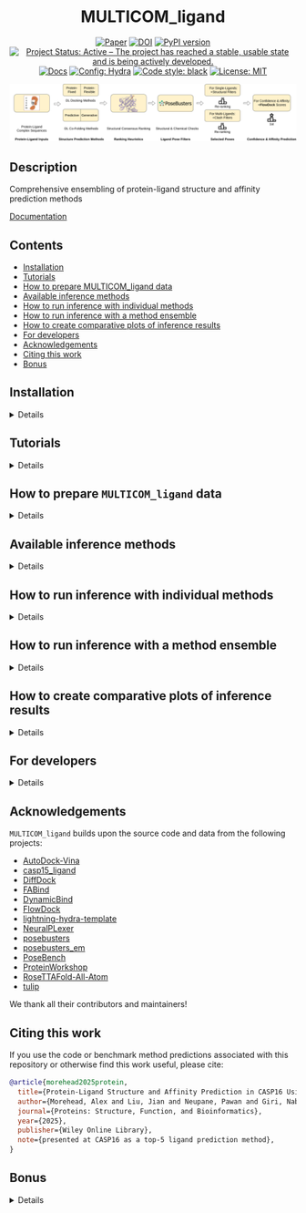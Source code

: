 <div align="center">

# MULTICOM_ligand

[![Paper](http://img.shields.io/badge/arXiv-2405.14108-B31B1B.svg)](https://onlinelibrary.wiley.com/doi/10.1002/prot.26827)
[![DOI](https://zenodo.org/badge/DOI/10.5281/zenodo.11477766.svg)](https://doi.org/10.5281/zenodo.11477766)
[![PyPI version](https://badge.fury.io/py/multicom_ligand.svg)](https://badge.fury.io/py/multicom_ligand)
[![Project Status: Active – The project has reached a stable, usable state and is being actively developed.](https://www.repostatus.org/badges/latest/active.svg)](https://www.repostatus.org/#active)
[![Docs](https://assets.readthedocs.org/static/projects/badges/passing-flat.svg)](https://bioinfomachinelearning.github.io/MULTICOM_ligand/)
<a href="https://hydra.cc/"><img alt="Config: Hydra" src="https://img.shields.io/badge/config-hydra-89b8cd"></a>
<a href="https://github.com/psf/black"><img alt="Code style: black" src="https://img.shields.io/badge/code%20style-black-000000.svg"></a>
[![License: MIT](https://img.shields.io/badge/license-MIT-yellow.svg)](https://opensource.org/licenses/MIT)

<img src="./img/MULTICOM_ligand.png" width="600">

</div>

## Description

Comprehensive ensembling of protein-ligand structure and affinity prediction methods

[Documentation](https://bioinfomachinelearning.github.io/MULTICOM_ligand/)

## Contents

- [Installation](#installation)
- [Tutorials](#tutorials)
- [How to prepare MULTICOM_ligand data](#how-to-prepare-multicom-ligand-data)
- [Available inference methods](#available-inference-methods)
- [How to run inference with individual methods](#how-to-run-inference-with-individual-methods)
- [How to run inference with a method ensemble](#how-to-run-inference-with-a-method-ensemble)
- [How to create comparative plots of inference results](#how-to-create-comparative-plots-of-inference-results)
- [For developers](#for-developers)
- [Acknowledgements](#acknowledgements)
- [Citing this work](#citing-this-work)
- [Bonus](#bonus)

## Installation

<details>

### Portable installation

To reuse modules and utilities within `MULTICOM_ligand` in other projects, one can simply use `pip`

```bash
pip install multicom_ligand
```

### Full installation

To reproduce, customize, or extend the `MULTICOM_ligand` benchmark, we recommend fully installing `MULTICOM_ligand` using `mamba` as follows:

First, install `mamba` for dependency management (as a fast alternative to Anaconda)

```bash
wget "https://github.com/conda-forge/miniforge/releases/download/24.11.3-0/Miniforge3-$(uname)-$(uname -m).sh"
bash Miniforge3-$(uname)-$(uname -m).sh  # accept all terms and install to the default location
rm Miniforge3-$(uname)-$(uname -m).sh  # (optionally) remove installer after using it
source ~/.bashrc  # alternatively, one can restart their shell session to achieve the same result
```

Install dependencies for each method's environment (as desired)

```bash
# clone project
sudo apt-get install git-lfs  # NOTE: run this if you have not already installed `git-lfs`
git lfs install
git clone https://github.com/BioinfoMachineLearning/MULTICOM_ligand --recursive
cd MULTICOM_ligand

# create conda environments (~80 GB total)
# - MULTICOM_ligand environment # (~15 GB)
mamba env create -f environments/multicom_ligand_environment.yaml
conda activate MULTICOM_ligand  # NOTE: one still needs to use `conda` to (de)activate environments
pip3 install -e .
pip3 install numpy==1.26.4 --no-dependencies
pip3 install prody==2.4.1 --no-dependencies
# - casp15_ligand_scoring environment (~3 GB)
mamba env create -f environments/casp15_ligand_scoring_environment.yaml
conda activate casp15_ligand_scoring  # NOTE: one still needs to use `conda` to (de)activate environments
pip3 install -e .
# - DiffDock environment (~13 GB)
mamba env create -f environments/diffdock_environment.yaml --prefix forks/DiffDock/DiffDock/
conda activate forks/DiffDock/DiffDock/ && pip3 install pyg-lib -f https://data.pyg.org/whl/torch-2.1.0+cu118.html  # NOTE: one still needs to use `conda` to (de)activate environments
# - FABind environment (~6 GB)
mamba env create -f environments/fabind_environment.yaml --prefix forks/FABind/FABind/
conda activate forks/FABind/FABind/  # NOTE: one still needs to use `conda` to (de)activate environments
# - DynamicBind environment (~13 GB)
mamba env create -f environments/dynamicbind_environment.yaml --prefix forks/DynamicBind/DynamicBind/
conda activate forks/DynamicBind/DynamicBind/ && pip3 install pyg-lib -f https://data.pyg.org/whl/torch-2.1.0+cu118.html  # NOTE: one still needs to use `conda` to (de)activate environments
# - NeuralPLexer environment (~14 GB)
mamba env create -f environments/neuralplexer_environment.yaml --prefix forks/NeuralPLexer/NeuralPLexer/
conda activate forks/NeuralPLexer/NeuralPLexer/  # NOTE: one still needs to use `conda` to (de)activate environments
cd forks/NeuralPLexer/ && pip3 install -e . && cd ../../
# - RoseTTAFold-All-Atom environment (~14 GB) - NOTE: after running these commands, follow the installation instructions in `forks/RoseTTAFold-All-Atom/README.md` starting at Step 4 (with `forks/RoseTTAFold-All-Atom/` as the current working directory)
mamba env create -f environments/rfaa_environment.yaml --prefix forks/RoseTTAFold-All-Atom/RFAA/
conda activate forks/RoseTTAFold-All-Atom/RFAA/  # NOTE: one still needs to use `conda` to (de)activate environments
cd forks/RoseTTAFold-All-Atom/rf2aa/SE3Transformer/ && pip3 install --no-cache-dir -r requirements.txt && python3 setup.py install && cd ../../../../
# - AutoDock Vina Tools environment (~1 GB)
mamba env create -f environments/adfr_environment.yaml --prefix forks/Vina/ADFR/
conda activate forks/Vina/ADFR/  # NOTE: one still needs to use `conda` to (de)activate environments
# - P2Rank (~0.5 GB)
wget -P forks/P2Rank/ https://github.com/rdk/p2rank/releases/download/2.4.2/p2rank_2.4.2.tar.gz
tar -xzf forks/P2Rank/p2rank_2.4.2.tar.gz -C forks/P2Rank/
rm forks/P2Rank/p2rank_2.4.2.tar.gz
```

Download checkpoints (~8.25 GB total)

```bash
# DynamicBind checkpoint (~0.25 GB)
cd forks/DynamicBind/
wget https://zenodo.org/records/10137507/files/workdir.zip
unzip workdir.zip
rm workdir.zip
cd ../../

# NeuralPLexer checkpoint (~6.5 GB)
cd forks/NeuralPLexer/
wget https://zenodo.org/records/10373581/files/neuralplexermodels_downstream_datasets_predictions.zip
unzip neuralplexermodels_downstream_datasets_predictions.zip
rm neuralplexermodels_downstream_datasets_predictions.zip
cd ../../

# RoseTTAFold-All-Atom checkpoint (~1.5 GB)
cd forks/RoseTTAFold-All-Atom/
wget http://files.ipd.uw.edu/pub/RF-All-Atom/weights/RFAA_paper_weights.pt
cd ../../
```

</details>

## Tutorials

<details>

We provide a two-part tutorial series of Jupyter notebooks to provide users with examples
of how to extend `MULTICOM_ligand`, as outlined below.

1. [Adding a new dataset](https://github.com/BioinfoMachineLearning/MULTICOM_ligand/blob/main/notebooks/adding_new_dataset_tutorial.ipynb)
2. [Adding a new method](https://github.com/BioinfoMachineLearning/MULTICOM_ligand/blob/main/notebooks/adding_new_method_tutorial.ipynb)

</details>

## How to prepare `MULTICOM_ligand` data

<details>

### Downloading Astex, PoseBusters, DockGen, and CASP15 data

```bash
# fetch, extract, and clean-up preprocessed Astex Diverse, PoseBusters Benchmark, DockGen, and CASP15 data (~3 GB) #
wget https://zenodo.org/records/11477766/files/astex_diverse_set.tar.gz
wget https://zenodo.org/records/11477766/files/posebusters_benchmark_set.tar.gz
wget https://zenodo.org/records/11477766/files/dockgen_set.tar.gz
wget https://zenodo.org/records/11477766/files/casp15_set.tar.gz
tar -xzf astex_diverse_set.tar.gz
tar -xzf posebusters_benchmark_set.tar.gz
tar -xzf dockgen_set.tar.gz
tar -xzf casp15_set.tar.gz
rm astex_diverse_set.tar.gz
rm posebusters_benchmark_set.tar.gz
rm dockgen_set.tar.gz
rm casp15_set.tar.gz
```

### Downloading benchmark method predictions

```bash
# fetch, extract, and clean-up benchmark method predictions to reproduce paper results (~19 GB) #
# DiffDock predictions and results
wget https://zenodo.org/records/11477766/files/diffdock_benchmark_method_predictions.tar.gz
tar -xzf diffdock_benchmark_method_predictions.tar.gz
rm diffdock_benchmark_method_predictions.tar.gz
# FABind predictions and results
wget https://zenodo.org/records/11477766/files/fabind_benchmark_method_predictions.tar.gz
tar -xzf fabind_benchmark_method_predictions.tar.gz
rm fabind_benchmark_method_predictions.tar.gz
# DynamicBind predictions and results
wget https://zenodo.org/records/11477766/files/dynamicbind_benchmark_method_predictions.tar.gz
tar -xzf dynamicbind_benchmark_method_predictions.tar.gz
rm dynamicbind_benchmark_method_predictions.tar.gz
# NeuralPLexer predictions and results
wget https://zenodo.org/records/11477766/files/neuralplexer_benchmark_method_predictions.tar.gz
tar -xzf neuralplexer_benchmark_method_predictions.tar.gz
rm neuralplexer_benchmark_method_predictions.tar.gz
# RoseTTAFold-All-Atom predictions and results
wget https://zenodo.org/records/11477766/files/rfaa_benchmark_method_predictions.tar.gz
tar -xzf rfaa_benchmark_method_predictions.tar.gz
rm rfaa_benchmark_method_predictions.tar.gz
# TULIP predictions and results
wget https://zenodo.org/records/11477766/files/tulip_benchmark_method_predictions.tar.gz
tar -xzf tulip_benchmark_method_predictions.tar.gz
rm tulip_benchmark_method_predictions.tar.gz
# AutoDock Vina predictions and results
wget https://zenodo.org/records/11477766/files/vina_benchmark_method_predictions.tar.gz
tar -xzf vina_benchmark_method_predictions.tar.gz
rm vina_benchmark_method_predictions.tar.gz
# Astex Diverse, PoseBusters Benchmark (w/ pocket-only results), DockGen, and CASP15 consensus ensemble predictions and results
wget https://zenodo.org/records/11477766/files/astex_diverse_ensemble_benchmark_method_predictions.tar.gz
wget https://zenodo.org/records/11477766/files/posebusters_benchmark_ensemble_benchmark_method_predictions.tar.gz
wget https://zenodo.org/records/11477766/files/dockgen_ensemble_benchmark_method_predictions.tar.gz
wget https://zenodo.org/records/11477766/files/casp15_ensemble_benchmark_method_predictions.tar.gz
tar -xzf astex_diverse_ensemble_benchmark_method_predictions.tar.gz
tar -xzf posebusters_benchmark_ensemble_benchmark_method_predictions.tar.gz
tar -xzf dockgen_ensemble_benchmark_method_predictions.tar.gz
tar -xzf casp15_ensemble_benchmark_method_predictions.tar.gz
rm astex_diverse_ensemble_benchmark_method_predictions.tar.gz
rm posebusters_benchmark_ensemble_benchmark_method_predictions.tar.gz
rm dockgen_ensemble_benchmark_method_predictions.tar.gz
rm casp15_ensemble_benchmark_method_predictions.tar.gz
```

**NOTE:** One can reproduce the _pocket-only_ experiments with the PoseBusters Benchmark set by adding the argument `pocket_only_baseline=true` to each command below used to run PoseBusters Benchmark dataset inference with all the baseline methods, since the pocket-only versions of the dataset's holo-aligned predicted protein structures have also been included in the downloadable Zenodo archive `posebusters_benchmark_set.tar.gz` referenced above. However, be aware that one then needs to _rename_ any existing directories containing PoseBusters Benchmark dataset inference results for each baseline method, to prevent these existing inference directories from being merged with new pocket-only results. Please see the config files within `configs/data/`, `configs/model/`, and `configs/analysis/` for more details.

### Downloading sequence databases (required only for RoseTTAFold-All-Atom inference)

```bash
# acquire multiple sequence alignment databases for RoseTTAFold-All-Atom (~2.5 TB)
cd forks/RoseTTAFold-All-Atom/

# uniref30 [46G]
wget http://wwwuser.gwdg.de/~compbiol/uniclust/2020_06/UniRef30_2020_06_hhsuite.tar.gz
mkdir -p UniRef30_2020_06
tar xfz UniRef30_2020_06_hhsuite.tar.gz -C ./UniRef30_2020_06

# BFD [272G]
wget https://bfd.mmseqs.com/bfd_metaclust_clu_complete_id30_c90_final_seq.sorted_opt.tar.gz
mkdir -p bfd
tar xfz bfd_metaclust_clu_complete_id30_c90_final_seq.sorted_opt.tar.gz -C ./bfd

# structure templates (including *_a3m.ffdata, *_a3m.ffindex)
wget https://files.ipd.uw.edu/pub/RoseTTAFold/pdb100_2021Mar03.tar.gz
tar xfz pdb100_2021Mar03.tar.gz

cd ../../
```

### Predicting apo protein structures using ESMFold

First create all the corresponding FASTA files for each protein sequence

```bash
python3 multicom_ligand/data/components/esmfold_fasta_preparation.py dataset=posebusters_benchmark
python3 multicom_ligand/data/components/esmfold_fasta_preparation.py dataset=astex_diverse
```

To generate the apo version of each protein structure,
create ESMFold-ready versions of the combined FASTA files
prepared above by the script `esmfold_fasta_preparation.py`
for the PoseBusters Benchmark and Astex Diverse sets, respectively

```bash
python3 multicom_ligand/data/components/esmfold_sequence_preparation.py dataset=posebusters_benchmark
python3 multicom_ligand/data/components/esmfold_sequence_preparation.py dataset=astex_diverse
```

Then, predict each apo protein structure using ESMFold's batch
inference script

```bash
python3 multicom_ligand/data/components/esmfold_batch_structure_prediction.py -i data/posebusters_benchmark_set/posebusters_benchmark_esmfold_sequences.fasta -o data/posebusters_benchmark_set/posebusters_benchmark_esmfold_structures --skip-existing
python3 multicom_ligand/data/components/esmfold_batch_structure_prediction.py -i data/astex_diverse_set/astex_diverse_esmfold_sequences.fasta -o data/astex_diverse_set/astex_diverse_esmfold_structures --skip-existing
```

**NOTE:** Having a CUDA-enabled device available when running ESMFold is highly recommended

**NOTE:** ESMFold may not be able to predict apo protein structures for a handful of exceedingly-long (e.g., >2000 token) input sequences

Lastly, align each apo protein structure to its corresponding
holo protein structure counterpart in the PoseBusters Benchmark
or Astex Diverse set, taking ligand conformations into account
during each alignment

```bash
python3 multicom_ligand/data/components/esmfold_apo_to_holo_alignment.py dataset=posebusters_benchmark num_workers=1
python3 multicom_ligand/data/components/esmfold_apo_to_holo_alignment.py dataset=astex_diverse num_workers=1
```

**NOTE:** The preprocessed DockGen and CASP15 data available via [Zenodo](https://doi.org/10.5281/zenodo.11477766) provide pre-holo-aligned predicted protein structures for these respective datasets.

</details>

## Available inference methods

<details>

### Methods available individually

#### Fixed Protein Methods

| Name            | Source                                                                | Astex Benchmarked | PoseBusters Benchmarked | DockGen Benchmarked | CASP Benchmarked |
| --------------- | --------------------------------------------------------------------- | ----------------- | ----------------------- | ------------------- | ---------------- |
| `DiffDock`      | [Corso et al.](https://openreview.net/forum?id=UfBIxpTK10)            | ✓                 | ✓                       | ✓                   | ✓                |
| `FABind`        | [Pei et al.](https://openreview.net/forum?id=PnWakgg1RL)              | ✓                 | ✓                       | ✓                   | ✗                |
| `AutoDock Vina` | [Eberhardt et al.](https://pubs.acs.org/doi/10.1021/acs.jcim.1c00203) | ✓                 | ✓                       | ✓                   | ✓                |
| `TULIP`         |                                                                       | ✓                 | ✓                       | ✗                   | ✓                |

#### Flexible Protein Methods

| Name                   | Source                                                                | Astex Benchmarked | PoseBusters Benchmarked | DockGen Benchmarked | CASP Benchmarked |
| ---------------------- | --------------------------------------------------------------------- | ----------------- | ----------------------- | ------------------- | ---------------- |
| `DynamicBind`          | [Lu et al.](https://www.nature.com/articles/s41467-024-45461-2)       | ✓                 | ✓                       | ✓                   | ✓                |
| `NeuralPLexer`         | [Qiao et al.](https://www.nature.com/articles/s42256-024-00792-z)     | ✓                 | ✓                       | ✓                   | ✓                |
| `RoseTTAFold-All-Atom` | [Krishna et al.](https://www.science.org/doi/10.1126/science.adl2528) | ✓                 | ✓                       | ✓                   | ✓                |

### Methods available for ensembling

#### Fixed Protein Methods

| Name            | Source                                                                | Astex Benchmarked | PoseBusters Benchmarked | DockGen Benchmarked | CASP Benchmarked |
| --------------- | --------------------------------------------------------------------- | ----------------- | ----------------------- | ------------------- | ---------------- |
| `DiffDock`      | [Corso et al.](https://openreview.net/forum?id=UfBIxpTK10)            | ✓                 | ✓                       | ✓                   | ✓                |
| `AutoDock Vina` | [Eberhardt et al.](https://pubs.acs.org/doi/10.1021/acs.jcim.1c00203) | ✓                 | ✓                       | ✓                   | ✓                |
| `TULIP`         |                                                                       | ✓                 | ✓                       | ✗                   | ✓                |

#### Flexible Protein Methods

| Name                   | Source                                                                | Astex Benchmarked | PoseBusters Benchmarked | DockGen Benchmarked | CASP Benchmarked |
| ---------------------- | --------------------------------------------------------------------- | ----------------- | ----------------------- | ------------------- | ---------------- |
| `DynamicBind`          | [Lu et al.](https://www.nature.com/articles/s41467-024-45461-2)       | ✓                 | ✓                       | ✓                   | ✓                |
| `NeuralPLexer`         | [Qiao et al.](https://www.nature.com/articles/s42256-024-00792-z)     | ✓                 | ✓                       | ✓                   | ✓                |
| `RoseTTAFold-All-Atom` | [Krishna et al.](https://www.science.org/doi/10.1126/science.adl2528) | ✓                 | ✓                       | ✓                   | ✓                |

**NOTE**: Have a new method to add? Please let us know by creating a pull request. We would be happy to work with you to integrate new methodology into this benchmark!

</details>

## How to run inference with individual methods

<details>

### How to run inference with `DiffDock`

Prepare CSV input files

```bash
python3 multicom_ligand/data/diffdock_input_preparation.py dataset=posebusters_benchmark
python3 multicom_ligand/data/diffdock_input_preparation.py dataset=astex_diverse
python3 multicom_ligand/data/diffdock_input_preparation.py dataset=dockgen
python3 multicom_ligand/data/diffdock_input_preparation.py dataset=casp15 input_data_dir="$PWD"/data/casp15_set/targets input_protein_structure_dir="$PWD"/data/casp15_set/predicted_structures
```

Run inference on each dataset

```bash
python3 multicom_ligand/models/diffdock_inference.py dataset=posebusters_benchmark repeat_index=1
...
python3 multicom_ligand/models/diffdock_inference.py dataset=astex_diverse repeat_index=1
...
python3 multicom_ligand/models/diffdock_inference.py dataset=dockgen repeat_index=1
...
python3 multicom_ligand/models/diffdock_inference.py dataset=casp15 batch_size=1 repeat_index=1
...
```

Relax the generated ligand structures inside of their respective protein pockets

```bash
python3 multicom_ligand/models/inference_relaxation.py method=diffdock dataset=posebusters_benchmark remove_initial_protein_hydrogens=true assign_partial_charges_manually=true num_processes=1 repeat_index=1
...
python3 multicom_ligand/models/inference_relaxation.py method=diffdock dataset=astex_diverse remove_initial_protein_hydrogens=true assign_partial_charges_manually=true num_processes=1 repeat_index=1
...
python3 multicom_ligand/models/inference_relaxation.py method=diffdock dataset=dockgen remove_initial_protein_hydrogens=true assign_partial_charges_manually=true num_processes=1 repeat_index=1
...
```

**NOTE**: Increase `num_processes` according to your available CPU/GPU resources to improve throughput

Analyze inference results for each dataset

```bash
python3 multicom_ligand/analysis/inference_analysis.py method=diffdock dataset=posebusters_benchmark repeat_index=1
...
python3 multicom_ligand/analysis/inference_analysis.py method=diffdock dataset=astex_diverse repeat_index=1
...
python3 multicom_ligand/analysis/inference_analysis.py method=diffdock dataset=dockgen repeat_index=1
...
```

Analyze inference results for the CASP15 dataset

```bash
# first assemble (unrelaxed and post ranking-relaxed) CASP15-compliant prediction submission files for scoring
python3 multicom_ligand/models/ensemble_generation.py ensemble_methods=\[diffdock\] input_csv_filepath=data/test_cases/casp15/ensemble_inputs.csv output_dir=data/test_cases/casp15/top_diffdock_ensemble_predictions_1 skip_existing=true relax_method_ligands_post_ranking=false export_file_format=casp15 export_top_n=5 combine_casp_output_files=true max_method_predictions=40 method_top_n_to_select=40 resume=true ensemble_benchmarking=true ensemble_benchmarking_dataset=casp15 cuda_device_index=0 ensemble_benchmarking_repeat_index=1
python3 multicom_ligand/models/ensemble_generation.py ensemble_methods=\[diffdock\] input_csv_filepath=data/test_cases/casp15/ensemble_inputs.csv output_dir=data/test_cases/casp15/top_diffdock_ensemble_predictions_1 skip_existing=true relax_method_ligands_post_ranking=true export_file_format=casp15 export_top_n=5 combine_casp_output_files=true max_method_predictions=40 method_top_n_to_select=40 resume=true ensemble_benchmarking=true ensemble_benchmarking_dataset=casp15 cuda_device_index=0 ensemble_benchmarking_repeat_index=1
# NOTE: the suffixes for both `output_dir` and `ensemble_benchmarking_repeat_index` should be modified to e.g., 2, 3, ...
...
# now score the CASP15-compliant submissions using the official CASP scoring pipeline
python3 multicom_ligand/analysis/inference_analysis_casp.py method=diffdock dataset=casp15 repeat_index=1
...
```

### How to run inference with `FABind`

Prepare CSV input files

```bash
python3 multicom_ligand/data/fabind_input_preparation.py dataset=posebusters_benchmark
python3 multicom_ligand/data/fabind_input_preparation.py dataset=astex_diverse
python3 multicom_ligand/data/fabind_input_preparation.py dataset=dockgen
```

Run inference on each dataset

```bash
python3 multicom_ligand/models/fabind_inference.py dataset=posebusters_benchmark repeat_index=1
...
python3 multicom_ligand/models/fabind_inference.py dataset=astex_diverse repeat_index=1
...
python3 multicom_ligand/models/fabind_inference.py dataset=dockgen repeat_index=1
...
```

Relax the generated ligand structures inside of their respective protein pockets

```bash
python3 multicom_ligand/models/inference_relaxation.py method=fabind dataset=posebusters_benchmark remove_initial_protein_hydrogens=true assign_partial_charges_manually=true num_processes=1 repeat_index=1
...
python3 multicom_ligand/models/inference_relaxation.py method=fabind dataset=astex_diverse remove_initial_protein_hydrogens=true assign_partial_charges_manually=true num_processes=1 repeat_index=1
...
python3 multicom_ligand/models/inference_relaxation.py method=fabind dataset=dockgen remove_initial_protein_hydrogens=true assign_partial_charges_manually=true num_processes=1 repeat_index=1
...
```

**NOTE**: Increase `num_processes` according to your available CPU/GPU resources to improve throughput

Analyze inference results for each dataset

```bash
python3 multicom_ligand/analysis/inference_analysis.py method=fabind dataset=posebusters_benchmark repeat_index=1
...
python3 multicom_ligand/analysis/inference_analysis.py method=fabind dataset=astex_diverse repeat_index=1
...
python3 multicom_ligand/analysis/inference_analysis.py method=fabind dataset=dockgen repeat_index=1
...
```

### How to run inference with `DynamicBind`

Prepare CSV input files

```bash
python3 multicom_ligand/data/dynamicbind_input_preparation.py dataset=posebusters_benchmark
python3 multicom_ligand/data/dynamicbind_input_preparation.py dataset=astex_diverse
python3 multicom_ligand/data/dynamicbind_input_preparation.py dataset=dockgen
python3 multicom_ligand/data/dynamicbind_input_preparation.py dataset=casp15 input_data_dir="$PWD"/data/casp15_set/targets
```

Run inference on each dataset

```bash
python3 multicom_ligand/models/dynamicbind_inference.py dataset=posebusters_benchmark repeat_index=1
...
python3 multicom_ligand/models/dynamicbind_inference.py dataset=astex_diverse repeat_index=1
...
python3 multicom_ligand/models/dynamicbind_inference.py dataset=dockgen repeat_index=1
...
python3 multicom_ligand/models/dynamicbind_inference.py dataset=casp15 batch_size=1 input_data_dir="$PWD"/data/casp15_set/predicted_structures repeat_index=1
...
```

Relax the generated ligand structures inside of their respective protein pockets

```bash
python3 multicom_ligand/models/inference_relaxation.py method=dynamicbind dataset=posebusters_benchmark remove_initial_protein_hydrogens=true assign_partial_charges_manually=true num_processes=1 repeat_index=1
...
python3 multicom_ligand/models/inference_relaxation.py method=dynamicbind dataset=astex_diverse remove_initial_protein_hydrogens=true assign_partial_charges_manually=true num_processes=1 repeat_index=1
...
python3 multicom_ligand/models/inference_relaxation.py method=dynamicbind dataset=dockgen remove_initial_protein_hydrogens=true assign_partial_charges_manually=true num_processes=1 repeat_index=1
...
```

**NOTE**: Increase `num_processes` according to your available CPU/GPU resources to improve throughput

Analyze inference results for each dataset

```bash
python3 multicom_ligand/analysis/inference_analysis.py method=dynamicbind dataset=posebusters_benchmark repeat_index=1
...
python3 multicom_ligand/analysis/inference_analysis.py method=dynamicbind dataset=astex_diverse repeat_index=1
...
python3 multicom_ligand/analysis/inference_analysis.py method=dynamicbind dataset=dockgen repeat_index=1
...
```

Analyze inference results for the CASP15 dataset

```bash
# first assemble (unrelaxed and post ranking-relaxed) CASP15-compliant prediction submission files for scoring
python3 multicom_ligand/models/ensemble_generation.py ensemble_methods=\[dynamicbind\] input_csv_filepath=data/test_cases/casp15/ensemble_inputs.csv output_dir=data/test_cases/casp15/top_dynamicbind_ensemble_predictions_1 skip_existing=true relax_method_ligands_post_ranking=false export_file_format=casp15 export_top_n=5 combine_casp_output_files=true max_method_predictions=40 method_top_n_to_select=40 resume=true ensemble_benchmarking=true ensemble_benchmarking_dataset=casp15 cuda_device_index=0 ensemble_benchmarking_repeat_index=1
python3 multicom_ligand/models/ensemble_generation.py ensemble_methods=\[dynamicbind\] input_csv_filepath=data/test_cases/casp15/ensemble_inputs.csv output_dir=data/test_cases/casp15/top_dynamicbind_ensemble_predictions_1 skip_existing=true relax_method_ligands_post_ranking=true export_file_format=casp15 export_top_n=5 combine_casp_output_files=true max_method_predictions=40 method_top_n_to_select=40 resume=true ensemble_benchmarking=true ensemble_benchmarking_dataset=casp15 cuda_device_index=0 ensemble_benchmarking_repeat_index=1
# NOTE: the suffixes for both `output_dir` and `ensemble_benchmarking_repeat_index` should be modified to e.g., 2, 3, ...
...
# now score the CASP15-compliant submissions using the official CASP scoring pipeline
python3 multicom_ligand/analysis/inference_analysis_casp.py method=dynamicbind dataset=casp15 repeat_index=1
...
```

### How to run inference with `NeuralPLexer`

Prepare CSV input files

```bash
python3 multicom_ligand/data/neuralplexer_input_preparation.py dataset=posebusters_benchmark
python3 multicom_ligand/data/neuralplexer_input_preparation.py dataset=astex_diverse
python3 multicom_ligand/data/neuralplexer_input_preparation.py dataset=dockgen
python3 multicom_ligand/data/neuralplexer_input_preparation.py dataset=casp15 input_data_dir="$PWD"/data/casp15_set/targets input_receptor_structure_dir="$PWD"/data/casp15_set/predicted_structures
```

Run inference on each dataset

```bash
python3 multicom_ligand/models/neuralplexer_inference.py dataset=posebusters_benchmark repeat_index=1
...
python3 multicom_ligand/models/neuralplexer_inference.py dataset=astex_diverse repeat_index=1
...
python3 multicom_ligand/models/neuralplexer_inference.py dataset=dockgen repeat_index=1
...
python3 multicom_ligand/models/neuralplexer_inference.py dataset=casp15 repeat_index=1
...
```

Relax the generated ligand structures inside of their respective protein pockets

```bash
python3 multicom_ligand/models/inference_relaxation.py method=neuralplexer dataset=posebusters_benchmark num_processes=1 remove_initial_protein_hydrogens=true assign_partial_charges_manually=true cache_files=false repeat_index=1
...
python3 multicom_ligand/models/inference_relaxation.py method=neuralplexer dataset=astex_diverse num_processes=1 remove_initial_protein_hydrogens=true assign_partial_charges_manually=true cache_files=false repeat_index=1
...
python3 multicom_ligand/models/inference_relaxation.py method=neuralplexer dataset=dockgen num_processes=1 remove_initial_protein_hydrogens=true assign_partial_charges_manually=true cache_files=false repeat_index=1
...
```

**NOTE**: Increase `num_processes` according to your available CPU/GPU resources to improve throughput

Align predicted protein-ligand structures to ground-truth complex structures

```bash
python3 multicom_ligand/analysis/complex_alignment.py method=neuralplexer dataset=posebusters_benchmark repeat_index=1
...
python3 multicom_ligand/analysis/complex_alignment.py method=neuralplexer dataset=astex_diverse repeat_index=1
...
python3 multicom_ligand/analysis/complex_alignment.py method=neuralplexer dataset=dockgen repeat_index=1
...
```

Analyze inference results for each dataset

```bash
python3 multicom_ligand/analysis/inference_analysis.py method=neuralplexer dataset=posebusters_benchmark repeat_index=1
...
python3 multicom_ligand/analysis/inference_analysis.py method=neuralplexer dataset=astex_diverse repeat_index=1
...
python3 multicom_ligand/analysis/inference_analysis.py method=neuralplexer dataset=dockgen repeat_index=1
...
```

Analyze inference results for the CASP15 dataset

```bash
# first assemble (unrelaxed and post ranking-relaxed) CASP15-compliant prediction submission files for scoring
python3 multicom_ligand/models/ensemble_generation.py ensemble_methods=\[neuralplexer\] input_csv_filepath=data/test_cases/casp15/ensemble_inputs.csv output_dir=data/test_cases/casp15/top_neuralplexer_ensemble_predictions_1 skip_existing=true relax_method_ligands_post_ranking=false export_file_format=casp15 export_top_n=5 combine_casp_output_files=true max_method_predictions=40 method_top_n_to_select=40 resume=true ensemble_benchmarking=true ensemble_benchmarking_dataset=casp15 cuda_device_index=0 ensemble_benchmarking_repeat_index=1
python3 multicom_ligand/models/ensemble_generation.py ensemble_methods=\[neuralplexer\] input_csv_filepath=data/test_cases/casp15/ensemble_inputs.csv output_dir=data/test_cases/casp15/top_neuralplexer_ensemble_predictions_1 skip_existing=true relax_method_ligands_post_ranking=true export_file_format=casp15 export_top_n=5 combine_casp_output_files=true max_method_predictions=40 method_top_n_to_select=40 resume=true ensemble_benchmarking=true ensemble_benchmarking_dataset=casp15 cuda_device_index=0 ensemble_benchmarking_repeat_index=1
# NOTE: the suffixes for both `output_dir` and `ensemble_benchmarking_repeat_index` should be modified to e.g., 2, 3, ...
...
# now score the CASP15-compliant submissions using the official CASP scoring pipeline
python3 multicom_ligand/analysis/inference_analysis_casp.py method=neuralplexer dataset=casp15 repeat_index=1
...
```

### How to run inference with `RoseTTAFold-All-Atom`

Prepare CSV input files

```bash
python3 multicom_ligand/data/rfaa_input_preparation.py dataset=posebusters_benchmark
python3 multicom_ligand/data/rfaa_input_preparation.py dataset=astex_diverse
python3 multicom_ligand/data/rfaa_input_preparation.py dataset=dockgen
python3 multicom_ligand/data/rfaa_input_preparation.py dataset=casp15 input_data_dir="$PWD"/data/casp15_set/targets
```

Run inference on each dataset

```bash
conda activate forks/RoseTTAFold-All-Atom/RFAA/
python3 multicom_ligand/models/rfaa_inference.py dataset=posebusters_benchmark run_inference_directly=true
python3 multicom_ligand/models/rfaa_inference.py dataset=astex_diverse run_inference_directly=true
python3 multicom_ligand/models/rfaa_inference.py dataset=dockgen run_inference_directly=true
python3 multicom_ligand/models/rfaa_inference.py dataset=casp15 run_inference_directly=true
conda deactivate
```

Extract predictions into separate files for proteins and ligands

```bash
python3 multicom_ligand/data/rfaa_output_extraction.py dataset=posebusters_benchmark
python3 multicom_ligand/data/rfaa_output_extraction.py dataset=astex_diverse
python3 multicom_ligand/data/rfaa_output_extraction.py dataset=dockgen
python3 multicom_ligand/data/rfaa_output_extraction.py dataset=casp15
```

Relax the generated ligand structures inside of their respective protein pockets

```bash
python3 multicom_ligand/models/inference_relaxation.py method=rfaa dataset=posebusters_benchmark num_processes=1 remove_initial_protein_hydrogens=true
python3 multicom_ligand/models/inference_relaxation.py method=rfaa dataset=astex_diverse num_processes=1 remove_initial_protein_hydrogens=true
python3 multicom_ligand/models/inference_relaxation.py method=rfaa dataset=dockgen num_processes=1 remove_initial_protein_hydrogens=true
```

**NOTE**: Increase `num_processes` according to your available CPU/GPU resources to improve throughput

Align predicted protein-ligand structures to ground-truth complex structures

```bash
python3 multicom_ligand/analysis/complex_alignment.py method=rfaa dataset=posebusters_benchmark
python3 multicom_ligand/analysis/complex_alignment.py method=rfaa dataset=astex_diverse
python3 multicom_ligand/analysis/complex_alignment.py method=rfaa dataset=dockgen
```

Analyze inference results for each dataset

```bash
python3 multicom_ligand/analysis/inference_analysis.py method=rfaa dataset=posebusters_benchmark
python3 multicom_ligand/analysis/inference_analysis.py method=rfaa dataset=astex_diverse
python3 multicom_ligand/analysis/inference_analysis.py method=rfaa dataset=dockgen
```

Analyze inference results for the CASP15 dataset

```bash
# first assemble (unrelaxed and post ranking-relaxed) CASP15-compliant prediction submission files for scoring
python3 multicom_ligand/models/ensemble_generation.py ensemble_methods=\[rfaa\] input_csv_filepath=data/test_cases/casp15/ensemble_inputs.csv output_dir=data/test_cases/casp15/top_rfaa_ensemble_predictions_1 skip_existing=true relax_method_ligands_post_ranking=false export_file_format=casp15 export_top_n=5 combine_casp_output_files=true max_method_predictions=40 method_top_n_to_select=40 resume=true ensemble_benchmarking=true ensemble_benchmarking_dataset=casp15 cuda_device_index=0 ensemble_benchmarking_repeat_index=1
python3 multicom_ligand/models/ensemble_generation.py ensemble_methods=\[rfaa\] input_csv_filepath=data/test_cases/casp15/ensemble_inputs.csv output_dir=data/test_cases/casp15/top_rfaa_ensemble_predictions_1 skip_existing=true relax_method_ligands_post_ranking=true export_file_format=casp15 export_top_n=5 combine_casp_output_files=true max_method_predictions=40 method_top_n_to_select=40 resume=true ensemble_benchmarking=true ensemble_benchmarking_dataset=casp15 cuda_device_index=0 ensemble_benchmarking_repeat_index=1
# NOTE: the suffixes for both `output_dir` and `ensemble_benchmarking_repeat_index` should be modified to e.g., 2, 3, ...
...
# now score the CASP15-compliant submissions using the official CASP scoring pipeline
python3 multicom_ligand/analysis/inference_analysis_casp.py method=rfaa dataset=casp15 targets="[T1124, T1127v2, T1146, T1152, T1158v1, T1158v2, T1158v3, T1158v4, T1186, T1187, T1188]" repeat_index=1
...
```

### How to run inference with `AutoDock Vina`

Prepare CSV input files

```bash
cp forks/DiffDock/inference/diffdock_posebusters_benchmark_inputs.csv forks/Vina/inference/vina_posebusters_benchmark_inputs.csv
cp forks/DiffDock/inference/diffdock_astex_diverse_inputs.csv forks/Vina/inference/vina_astex_diverse_inputs.csv
cp forks/DiffDock/inference/diffdock_dockgen_inputs.csv forks/Vina/inference/vina_dockgen_inputs.csv
cp forks/DiffDock/inference/diffdock_casp15_inputs.csv forks/Vina/inference/vina_casp15_inputs.csv
```

Run inference on each dataset

```bash
python3 multicom_ligand/models/vina_inference.py dataset=posebusters_benchmark method=diffdock repeat_index=1 # NOTE: DiffDock-L's binding pockets are recommended as the default Vina input
...
python3 multicom_ligand/models/vina_inference.py dataset=astex_diverse method=diffdock repeat_index=1
...
python3 multicom_ligand/models/vina_inference.py dataset=dockgen method=diffdock repeat_index=1
...
python3 multicom_ligand/models/vina_inference.py dataset=casp15 method=diffdock repeat_index=1
...
```

Copy Vina's predictions to the corresponding inference directory for each repeat

```bash
mkdir -p forks/Vina/inference/vina_diffdock_posebusters_benchmark_outputs_1 && cp -r data/test_cases/posebusters_benchmark/vina_diffdock_posebusters_benchmark_outputs_1/* forks/Vina/inference/vina_diffdock_posebusters_benchmark_outputs_1
...
mkdir -p forks/Vina/inference/vina_diffdock_astex_diverse_outputs_1 && cp -r data/test_cases/astex_diverse/vina_diffdock_astex_diverse_outputs_1/* forks/Vina/inference/vina_diffdock_astex_diverse_outputs_1
...
mkdir -p forks/Vina/inference/vina_diffdock_dockgen_outputs_1 && cp -r data/test_cases/dockgen/vina_diffdock_dockgen_outputs_1/* forks/Vina/inference/vina_diffdock_dockgen_outputs_1
...
mkdir -p forks/Vina/inference/vina_diffdock_casp15_outputs_1 && cp -r data/test_cases/casp15/vina_diffdock_casp15_outputs_1/* forks/Vina/inference/vina_diffdock_casp15_outputs_1
...
```

Relax the generated ligand structures inside of their respective protein pockets

```bash
python3 multicom_ligand/models/inference_relaxation.py method=vina vina_binding_site_method=diffdock dataset=posebusters_benchmark remove_initial_protein_hydrogens=true assign_partial_charges_manually=true num_processes=1 repeat_index=1
...
python3 multicom_ligand/models/inference_relaxation.py method=vina vina_binding_site_method=diffdock dataset=astex_diverse remove_initial_protein_hydrogens=true assign_partial_charges_manually=true num_processes=1 repeat_index=1
...
python3 multicom_ligand/models/inference_relaxation.py method=vina vina_binding_site_method=diffdock dataset=dockgen remove_initial_protein_hydrogens=true assign_partial_charges_manually=true num_processes=1 repeat_index=1
...
```

**NOTE**: Increase `num_processes` according to your available CPU/GPU resources to improve throughput

Analyze inference results for each dataset

```bash
python3 multicom_ligand/analysis/inference_analysis.py method=vina vina_binding_site_method=diffdock dataset=posebusters_benchmark repeat_index=1
...
python3 multicom_ligand/analysis/inference_analysis.py method=vina vina_binding_site_method=diffdock dataset=astex_diverse repeat_index=1
...
python3 multicom_ligand/analysis/inference_analysis.py method=vina vina_binding_site_method=diffdock dataset=dockgen repeat_index=1
...
```

Analyze inference results for the CASP15 dataset

```bash
# assemble (unrelaxed and post ranking-relaxed) CASP15-compliant prediction submission files for scoring
python3 multicom_ligand/models/ensemble_generation.py ensemble_methods=\[vina\] vina_binding_site_methods=\[diffdock\] input_csv_filepath=data/test_cases/casp15/ensemble_inputs.csv output_dir=data/test_cases/casp15/top_vina_diffdock_ensemble_predictions_1 skip_existing=true relax_method_ligands_post_ranking=false export_file_format=casp15 export_top_n=5 combine_casp_output_files=true max_method_predictions=40 method_top_n_to_select=40 resume=true ensemble_benchmarking=true ensemble_benchmarking_dataset=casp15 cuda_device_index=0 ensemble_benchmarking_repeat_index=1
python3 multicom_ligand/models/ensemble_generation.py ensemble_methods=\[vina\] vina_binding_site_methods=\[diffdock\] input_csv_filepath=data/test_cases/casp15/ensemble_inputs.csv output_dir=data/test_cases/casp15/top_vina_diffdock_ensemble_predictions_1 skip_existing=true relax_method_ligands_post_ranking=true export_file_format=casp15 export_top_n=5 combine_casp_output_files=true max_method_predictions=40 method_top_n_to_select=40 resume=true ensemble_benchmarking=true ensemble_benchmarking_dataset=casp15 cuda_device_index=0 ensemble_benchmarking_repeat_index=1
# NOTE: the suffixes for both `output_dir` and `ensemble_benchmarking_repeat_index` should be modified to e.g., 2, 3, ...
...
# now score the CASP15-compliant submissions using the official CASP scoring pipeline
python3 multicom_ligand/analysis/inference_analysis_casp.py method=vina vina_binding_site_method=diffdock dataset=casp15 repeat_index=1
...
```

### How to run inference with `TULIP`

Gather all template ligands generated by `TULIP` via its dedicated [GitHub repository](https://github.com/BioinfoMachineLearning/tulip) and collate the resulting ligand fragment SDF files

```bash
python3 multicom_ligand/data/tulip_output_extraction.py dataset=posebusters_benchmark
python3 multicom_ligand/data/tulip_output_extraction.py dataset=astex_diverse
python3 multicom_ligand/data/tulip_output_extraction.py dataset=casp15
```

Relax the generated ligand structures inside of their respective protein pockets

```bash
python3 multicom_ligand/models/inference_relaxation.py method=tulip dataset=posebusters_benchmark remove_initial_protein_hydrogens=true assign_partial_charges_manually=true num_processes=1
...
python3 multicom_ligand/models/inference_relaxation.py method=tulip dataset=astex_diverse remove_initial_protein_hydrogens=true assign_partial_charges_manually=true num_processes=1
...
```

**NOTE**: Increase `num_processes` according to your available CPU/GPU resources to improve throughput

Analyze inference results for each dataset

```bash
python3 multicom_ligand/analysis/inference_analysis.py method=tulip dataset=posebusters_benchmark
...
python3 multicom_ligand/analysis/inference_analysis.py method=tulip dataset=astex_diverse
...
```

Analyze inference results for the CASP15 dataset

```bash
# then assemble (unrelaxed and post ranking-relaxed) CASP15-compliant prediction submission files for scoring
python3 multicom_ligand/models/ensemble_generation.py ensemble_methods=\[tulip\] input_csv_filepath=data/test_cases/casp15/ensemble_inputs.csv output_dir=data/test_cases/casp15/top_tulip_ensemble_predictions_1 skip_existing=true relax_method_ligands_post_ranking=false export_file_format=casp15 export_top_n=5 combine_casp_output_files=true max_method_predictions=40 method_top_n_to_select=40 resume=true ensemble_benchmarking=true ensemble_benchmarking_dataset=casp15 cuda_device_index=0 ensemble_benchmarking_repeat_index=1
python3 multicom_ligand/models/ensemble_generation.py ensemble_methods=\[tulip\] input_csv_filepath=data/test_cases/casp15/ensemble_inputs.csv output_dir=data/test_cases/casp15/top_tulip_ensemble_predictions_1 skip_existing=true relax_method_ligands_post_ranking=true export_file_format=casp15 export_top_n=5 combine_casp_output_files=true max_method_predictions=40 method_top_n_to_select=40 resume=true ensemble_benchmarking=true ensemble_benchmarking_dataset=casp15 cuda_device_index=0 ensemble_benchmarking_repeat_index=1
# NOTE: the suffixes for both `output_dir` and `ensemble_benchmarking_repeat_index` should be modified to e.g., 2, 3, ...
...
# now score the CASP15-compliant submissions using the official CASP scoring pipeline
python3 multicom_ligand/analysis/inference_analysis_casp.py method=tulip dataset=casp15 targets='[H1135, H1171v1, H1171v2, H1172v1, H1172v2, H1172v3, H1172v4, T1124, T1127v2, T1152, T1158v1, T1158v2, T1158v3, T1158v4, T1186, T1187]'
...
```

</details>

## How to run inference with a method ensemble

<details>

Using an `ensemble` of methods, generate predictions for a new protein target using each method and (e.g., consensus-)rank the pool of predictions (n.b., see the function `execute_steps` within `scripts/execute_casp16_ensemble_generation_strategy.py` for more details regarding `MULTICOM_ligand`'s usage during CASP16)

```bash
# generate each method's prediction script for a target
# NOTE: to predict input ESMFold protein structures when they are not already locally available in `data/ensemble_proteins/`, e.g., on a SLURM cluster first run e.g., `srun --partition=gpu --gres=gpu:A100:1 --mem=59G --time=01:00:00 --pty bash` to ensure a GPU is available for inference
python3 multicom_ligand/models/ensemble_generation.py input_csv_filepath=data/test_cases/5S8I_2LY/ensemble_inputs.csv output_dir=data/test_cases/5S8I_2LY/top_consensus_ensemble_predictions_1 max_method_predictions=40 ensemble_ranking_method=consensus resume=false ensemble_methods='[diffdock, dynamicbind, neuralplexer, rfaa]'
# ...
# now, manually run each desired method's generated prediction script, with the exception of AutoDock Vina which uses other methods' predictions
# ...
python3 multicom_ligand/models/ensemble_generation.py input_csv_filepath=data/test_cases/5S8I_2LY/ensemble_inputs.csv output_dir=data/test_cases/5S8I_2LY/top_consensus_ensemble_predictions_1 max_method_predictions=40 ensemble_ranking_method=consensus resume=true generate_vina_scripts=true vina_binding_site_methods=[diffdock]
# now, manually run AutoDock Vina's generated prediction script for each binding site prediction method
#...
# lastly, organize each method's predictions together
python3 multicom_ligand/models/ensemble_generation.py input_csv_filepath=data/test_cases/5S8I_2LY/ensemble_inputs.csv output_dir=data/test_cases/5S8I_2LY/top_consensus_ensemble_predictions_1 max_method_predictions=40 ensemble_ranking_method=consensus resume=true generate_vina_scripts=false vina_binding_site_methods=[diffdock]
```

Benchmark (ensemble-)ranked predictions across each test dataset

```bash
# benchmark using the PoseBusters Benchmark dataset e.g., after generating 40 complexes per target with each method
python3 multicom_ligand/models/ensemble_generation.py input_csv_filepath=data/test_cases/posebusters_benchmark/ensemble_inputs.csv output_dir=data/test_cases/posebusters_benchmark/top_consensus_ensemble_predictions_1 max_method_predictions=40 export_top_n=1 export_file_format=null skip_existing=true relax_method_ligands_post_ranking=false resume=true cuda_device_index=0 ensemble_methods='[diffdock, dynamicbind, neuralplexer, rfaa, tulip, vina]' ensemble_benchmarking=true ensemble_benchmarking_dataset=posebusters_benchmark ensemble_ranking_method=consensus ensemble_benchmarking_repeat_index=1
python3 multicom_ligand/models/ensemble_generation.py input_csv_filepath=data/test_cases/posebusters_benchmark/ensemble_inputs.csv output_dir=data/test_cases/posebusters_benchmark/top_consensus_ensemble_predictions_1 max_method_predictions=40 export_top_n=1 export_file_format=null skip_existing=true relax_method_ligands_post_ranking=true resume=true cuda_device_index=0 ensemble_methods='[diffdock, dynamicbind, neuralplexer, rfaa, tulip, vina]' ensemble_benchmarking=true ensemble_benchmarking_dataset=posebusters_benchmark ensemble_ranking_method=consensus ensemble_benchmarking_repeat_index=1
...
# benchmark using the Astex Diverse dataset e.g., after generating 40 complexes per target with each method
python3 multicom_ligand/models/ensemble_generation.py input_csv_filepath=data/test_cases/astex_diverse/ensemble_inputs.csv output_dir=data/test_cases/astex_diverse/top_consensus_ensemble_predictions_1 max_method_predictions=40 export_top_n=1 export_file_format=null skip_existing=true relax_method_ligands_post_ranking=false resume=true cuda_device_index=0 ensemble_methods='[diffdock, dynamicbind, neuralplexer, rfaa, tulip, vina]' ensemble_benchmarking=true ensemble_benchmarking_dataset=astex_diverse ensemble_ranking_method=consensus ensemble_benchmarking_repeat_index=1
python3 multicom_ligand/models/ensemble_generation.py input_csv_filepath=data/test_cases/astex_diverse/ensemble_inputs.csv output_dir=data/test_cases/astex_diverse/top_consensus_ensemble_predictions_1 max_method_predictions=40 export_top_n=1 export_file_format=null skip_existing=true relax_method_ligands_post_ranking=true resume=true cuda_device_index=0 ensemble_methods='[diffdock, dynamicbind, neuralplexer, rfaa, tulip, vina]' ensemble_benchmarking=true ensemble_benchmarking_dataset=astex_diverse ensemble_ranking_method=consensus ensemble_benchmarking_repeat_index=1
...
# benchmark using the DockGen dataset e.g., after generating 40 complexes per target with each method
python3 multicom_ligand/models/ensemble_generation.py input_csv_filepath=data/test_cases/dockgen/ensemble_inputs.csv output_dir=data/test_cases/dockgen/top_consensus_ensemble_predictions_1 max_method_predictions=40 export_top_n=1 export_file_format=null skip_existing=true relax_method_ligands_post_ranking=false resume=true cuda_device_index=0 ensemble_methods='[diffdock, dynamicbind, neuralplexer, rfaa, vina]' ensemble_benchmarking=true ensemble_benchmarking_dataset=dockgen ensemble_ranking_method=consensus ensemble_benchmarking_repeat_index=1
python3 multicom_ligand/models/ensemble_generation.py input_csv_filepath=data/test_cases/dockgen/ensemble_inputs.csv output_dir=data/test_cases/dockgen/top_consensus_ensemble_predictions_1 max_method_predictions=40 export_top_n=1 export_file_format=null skip_existing=true relax_method_ligands_post_ranking=true resume=true cuda_device_index=0 ensemble_methods='[diffdock, dynamicbind, neuralplexer, rfaa, vina]' ensemble_benchmarking=true ensemble_benchmarking_dataset=dockgen ensemble_ranking_method=consensus ensemble_benchmarking_repeat_index=1
...
# benchmark using the CASP15 dataset e.g., after generating 40 complexes per target with each method
python3 multicom_ligand/models/ensemble_generation.py input_csv_filepath=data/test_cases/casp15/ensemble_inputs.csv output_dir=data/test_cases/casp15/top_consensus_ensemble_predictions_1 combine_casp_output_files=true max_method_predictions=40 export_top_n=5 export_file_format=casp15 skip_existing=true relax_method_ligands_post_ranking=false resume=true cuda_device_index=0 ensemble_methods='[diffdock, dynamicbind, neuralplexer, rfaa, tulip, vina]' ensemble_benchmarking=true ensemble_benchmarking_dataset=casp15 ensemble_ranking_method=consensus ensemble_benchmarking_repeat_index=1
python3 multicom_ligand/models/ensemble_generation.py input_csv_filepath=data/test_cases/casp15/ensemble_inputs.csv output_dir=data/test_cases/casp15/top_consensus_ensemble_predictions_1 combine_casp_output_files=true max_method_predictions=40 export_top_n=5 export_file_format=casp15 skip_existing=true relax_method_ligands_post_ranking=true resume=true cuda_device_index=0 ensemble_methods='[diffdock, dynamicbind, neuralplexer, rfaa, tulip, vina]' ensemble_benchmarking=true ensemble_benchmarking_dataset=casp15 ensemble_ranking_method=consensus ensemble_benchmarking_repeat_index=1
...
# analyze benchmarking results for the PoseBusters Benchmark dataset
python3 multicom_ligand/analysis/inference_analysis.py method=ensemble dataset=posebusters_benchmark repeat_index=1
...
# analyze benchmarking results for the Astex Diverse dataset
python3 multicom_ligand/analysis/inference_analysis.py method=ensemble dataset=astex_diverse repeat_index=1
...
# analyze benchmarking results for the DockGen dataset
python3 multicom_ligand/analysis/inference_analysis.py method=ensemble dataset=dockgen repeat_index=1
...
# analyze benchmarking results for the CASP15 dataset
python3 multicom_ligand/analysis/inference_analysis_casp.py method=ensemble dataset=casp15 ensemble_ranking_method=consensus repeat_index=1
...
```

To benchmark ensemble ranking using the above commands, you must have already run the corresponding `*_inference.py` script for each method described in the section [How to run inference with individual methods](#how-to-run-inference-with-individual-methods) (with the exception of `FABind`, which will not referenced during CASP15 benchmarking)

**NOTE**: In addition to having `consensus` as an available value for `ensemble_ranking_method`, one can also set `ensemble_ranking_method=ff` to have the method ensemble's top-ranked predictions selected using the criterion of "minimum (molecular dynamics) force field energy" (albeit while incurring a very large runtime complexity)

</details>

## How to create comparative plots of inference results

<details>

Execute (and customize as desired) notebooks to prepare paper-ready result plots

```bash
jupyter notebook notebooks/posebusters_astex_inference_results_plotting.ipynb
jupyter notebook notebooks/posebusters_pocket_only_inference_results_plotting.ipynb
jupyter notebook notebooks/dockgen_inference_results_plotting.ipynb
jupyter notebook notebooks/casp15_inference_results_plotting.ipynb
```

</details>

## For developers

<details>

### Dependency management

We use `mamba` to manage the project's underlying dependencies. Notably, to update the dependencies listed in a particular `environments/*_environment.yml` file:

```bash
mamba env export > env.yaml # e.g., run this after installing new dependencies locally within a given `conda` environment
diff environments/multicom_ligand_environment.yaml env.yaml # note the differences and copy accepted changes back into e.g., `environments/multicom_ligand_environment.yaml`
rm env.yaml # clean up temporary environment file
```

### Code formatting

We use `pre-commit` to automatically format the project's code. To set up `pre-commit` (one time only) for automatic code linting and formatting upon each execution of `git commit`:

```bash
pre-commit install
```

To manually reformat all files in the project as desired:

```bash
pre-commit run -a
```

### Documentation

We `sphinx` to maintain the project's code documentation. To build a local version of the project's `sphinx` documentation web pages:

```bash
# assuming you are located in the `MULTICOM_ligand` top-level directory
pip install -r docs/.docs.requirements # one-time only
rm -rf docs/build/ && sphinx-build docs/source/ docs/build/ # NOTE: errors can safely be ignored
```

</details>

## Acknowledgements

`MULTICOM_ligand` builds upon the source code and data from the following projects:

- [AutoDock-Vina](https://github.com/ccsb-scripps/AutoDock-Vina)
- [casp15_ligand](https://git.scicore.unibas.ch/schwede/casp15_ligand)
- [DiffDock](https://github.com/gcorso/DiffDock)
- [FABind](https://github.com/QizhiPei/FABind)
- [DynamicBind](https://github.com/luwei0917/DynamicBind)
- [FlowDock](https://github.com/BioinfoMachineLearning/FlowDock)
- [lightning-hydra-template](https://github.com/ashleve/lightning-hydra-template)
- [NeuralPLexer](https://github.com/zrqiao/NeuralPLexer)
- [posebusters](https://github.com/maabuu/posebusters)
- [posebusters_em](https://github.com/maabuu/posebusters_em)
- [PoseBench](https://github.com/BioinfoMachineLearning/PoseBench)
- [ProteinWorkshop](https://github.com/a-r-j/ProteinWorkshop)
- [RoseTTAFold-All-Atom](https://github.com/baker-laboratory/RoseTTAFold-All-Atom)
- [tulip](https://github.com/BioinfoMachineLearning/tulip)

We thank all their contributors and maintainers!

## Citing this work

If you use the code or benchmark method predictions associated with this repository or otherwise find this work useful, please cite:

```bibtex
@article{morehead2025protein,
  title={Protein-Ligand Structure and Affinity Prediction in CASP16 Using a Geometric Deep Learning Ensemble and Flow Matching},
  author={Morehead, Alex and Liu, Jian and Neupane, Pawan and Giri, Nabin and Cheng, Jianlin},
  journal={Proteins: Structure, Function, and Bioinformatics},
  year={2025},
  publisher={Wiley Online Library},
  note={presented at CASP16 as a top-5 ligand prediction method},
}
```

## Bonus

<details>

Lastly, thanks to Stable Diffusion for generating this quaint representation of what my brain looked like after assembling this codebase. 💣

<div align="center">

<img src="./img/WorkBench.jpeg" width="600">

</div>

</details>
